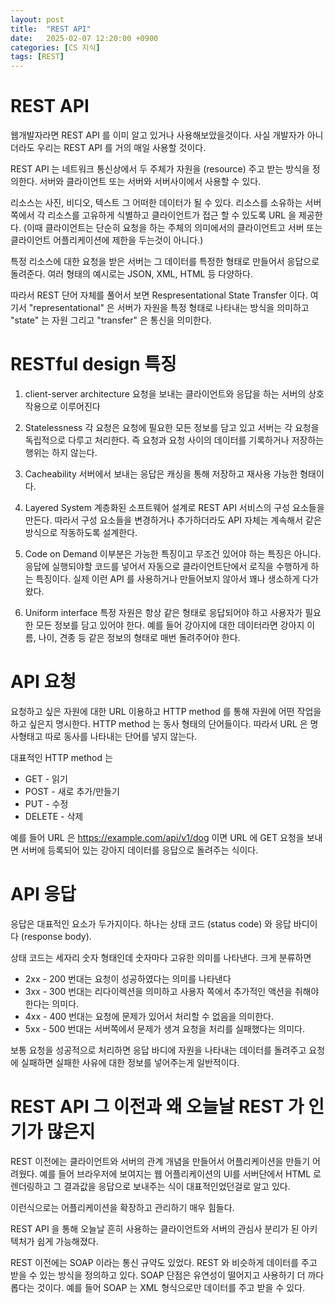 ```yaml
---
layout: post
title:  "REST API"
date:   2025-02-07 12:20:00 +0900
categories: [CS 지식]
tags: [REST]
---
```

# REST API
웹개발자라면 REST API 를 이미 알고 있거나 사용해보았을것이다. 사실 개발자가 아니더라도
우리는 REST API 를 거의 매일 사용할 것이다. 

REST API 는 네트워크 통신상에서 두 주체가 자원을 (resource) 주고 받는 방식을 정의한다. 
서버와 클라이언트 또는 서버와 서버사이에서 사용할 수 있다. 

리소스는 사진, 비디오, 텍스트 그 어떠한 데이터가 될 수 있다. 리소스를 소유하는 서버쪽에서 각 리소스를 
고유하게 식별하고 클라이언트가 접근 할 수 있도록 URL 을 제공한다. (이때 클라이언트는 단순히 요청을 하는 주체의 의미에서의
클라이언트고 서버 또는 클라이언트 어플리케이션에 제한을 두는것이 아니다.)

특정 리소스에 대한 요청을 받은 서버는 그 데이터를 특정한 형태로 만들어서 응답으로 돌려준다. 여러 형태의 예시로는 
JSON, XML, HTML 등 다양하다. 

따라서 REST 단어 자체를 풀어서 보면 Respresentational State Transfer 이다. 여기서 "representational" 은
서버가 자원을 특정 형태로 나타내는 방식을 의미하고 "state" 는 자원 그리고 "transfer" 은 통신을 의미한다.

# RESTful design 특징
1. client-server architecture
요청을 보내는 클라이언트와 응답을 하는 서버의 상호작용으로 이루어진다

2. Statelessness
각 요청은 요청에 필요한 모든 정보를 담고 있고 서버는 각 요청을 독립적으로 다루고 처리한다.
즉 요청과 요청 사이의 데이터를 기록하거나 저장하는 행위는 하지 않는다.

3. Cacheability
서버에서 보내는 응답은 캐싱을 통해 저장하고 재사용 가능한 형태이다.

4. Layered System
계층화된 소프트웨어 설계로 REST API 서비스의 구성 요소들을 만든다. 따라서 구성 요소들을 
변경하거나 추가하더라도 API 자체는 계속해서 같은 방식으로 작동하도록 설계한다.

5. Code on Demand
이부분은 가능한 특징이고 무조건 있어야 하는 특징은 아니다. 응답에 실행되야할 코드를 넣어서
자동으로 클라이언트단에서 로직을 수행하게 하는 특징이다.
실제 이런 API 를 사용하거나 만들어보지 않아서 꽤나 생소하게 다가왔다. 

6. Uniform interface
특정 자원은 항상 같은 형태로 응답되어야 하고 사용자가 필요한 모든 정보를 담고 있어야 한다. 
예를 들어 강아지에 대한 데이터라면 강아지 이름, 나이, 견종 등 같은 정보의 형태로 매번 돌려주어야 한다.

# API 요청
요청하고 싶은 자원에 대한 URL 이용하고 HTTP method 를 통해 자원에 어떤 작업을 하고 싶은지 명시한다.
HTTP method 는 동사 형태의 단어들이다. 따라서 URL 은 명사형태고 따로 동사를 나타내는 단어를 넣지 않는다.

대표적인 HTTP method 는 
* GET - 읽기
* POST - 새로 추가/만들기
* PUT - 수정
* DELETE - 삭제

예를 들어 URL 은 https://example.com/api/v1/dog 이면 URL 에 GET 요청을 보내면 서버에 등록되어 있는 강아지 데이터를
응답으로 돌려주는 식이다.

# API 응답
응답은 대표적인 요소가 두가지이다. 하나는 상태 코드 (status code) 와 응답 바디이다 (response body). 

상태 코드는 세자리 숫자 형태인데 숫자마다 고유한 의미를 나타낸다.
크게 분류하면
* 2xx - 200 번대는 요청이 성공하였다는 의미를 나타낸다
* 3xx - 300 번대는 리다이렉션을 의미하고 사용자 쪽에서 추가적인 액션을 취해야한다는 의미다.
* 4xx - 400 번대는 요청에 문제가 있어서 처리할 수 없음을 의미한다.
* 5xx - 500 번대는 서버쪽에서 문제가 생겨 요청을 처리를 실패했다는 의미다.

보통 요청을 성공적으로 처리하면 응답 바디에 자원을 나타내는 데이터를 돌려주고 요청에 실패하면
실패한 사유에 대한 정보를 넣어주는게 일반적이다.

# REST API 그 이전과 왜 오늘날 REST 가 인기가 많은지
REST 이전에는 클라이언트와 서버의 관계 개념을 만들어서 어플리케이션을 만들기 어려웠다. 예를 들어
브라우저에 보여지는 웹 어플리케이션의 UI를 서버단에서 HTML 로 렌더링하고 그 결과값을 응답으로
보내주는 식이 대표적인었던걸로 알고 있다.

이런식으로는 어플리케이션을 확장하고 관리하기 매우 힘들다. 

REST API 을 통해 오늘날 흔히 사용하는 클라이언트와 서버의 관심사 분리가 된 아키텍처가 쉽게 가능해졌다.

REST 이전에는 SOAP 이라는 통신 규약도 있었다. REST 와 비슷하게 데이터를 주고 받을 수 있는 방식을
정의하고 있다. SOAP 단점은 유연성이 떨어지고 사용하기 더 까다롭다는 것이다. 예를 들어 SOAP 는 XML
형식으로만 데이터를 주고 받을 수 있다.

